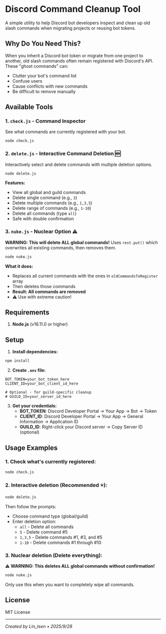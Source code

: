 # Discord Command Cleanup Tool

A simple utility to help Discord bot developers inspect and clean up old slash commands when migrating projects or reusing bot tokens.

## Why Do You Need This?

When you inherit a Discord bot token or migrate from one project to another, old slash commands often remain registered with Discord's API. These "ghost commands" can:
- Clutter your bot's command list
- Confuse users
- Cause conflicts with new commands
- Be difficult to remove manually

## Available Tools

### 1. `check.js` - Command Inspector
See what commands are currently registered with your bot.
```bash
node check.js
```

### 2. `delete.js` - Interactive Command Deletion 🆕
Interactively select and delete commands with multiple deletion options.
```bash
node delete.js
```

**Features:**
- View all global and guild commands
- Delete single command (e.g., `3`)
- Delete multiple commands (e.g., `1,3,5`)
- Delete range of commands (e.g., `1-10`)
- Delete all commands (type `all`)
- Safe with double confirmation

### 3. `nuke.js` - Nuclear Option ⚠️
**WARNING: This will delete ALL global commands!** Uses `rest.put()` which overwrites all existing commands, then removes them.
```bash
node nuke.js
```

**What it does:**
- Replaces all current commands with the ones in `oldCommandsToRegister` array
- Then deletes those commands
- **Result: All commands are removed**
- ⚠️ Use with extreme caution!

## Requirements

1. **Node.js** (v16.11.0 or higher)

## Setup

1. **Install dependencies:**
```bash
npm install
```

2. **Create `.env` file:**
```env
BOT_TOKEN=your_bot_token_here
CLIENT_ID=your_bot_client_id_here

# Optional - for guild-specific cleanup
# GUILD_ID=your_server_id_here
```

3. **Get your credentials:**
   - **BOT_TOKEN**: Discord Developer Portal → Your App → Bot → Token
   - **CLIENT_ID**: Discord Developer Portal → Your App → General Information → Application ID
   - **GUILD_ID**: Right-click your Discord server → Copy Server ID (optional)

## Usage Examples

### 1. Check what's currently registered:
```bash
node check.js
```

### 2. Interactive deletion (Recommended ⭐):
```bash
node delete.js
```
Then follow the prompts:
- Choose command type (global/guild)
- Enter deletion option:
  - `all` - Delete all commands
  - `5` - Delete command #5
  - `1,3,5` - Delete commands #1, #3, and #5
  - `1-10` - Delete commands #1 through #10

### 3. Nuclear deletion (Delete everything):
⚠️ **WARNING: This deletes ALL global commands without confirmation!**
```bash
node nuke.js
```
Only use this when you want to completely wipe all commands.

## License

MIT License

---

*Created by Lin_tsen • 2025/9/28*